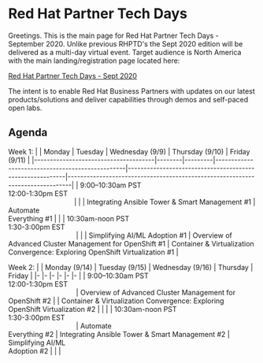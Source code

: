 # Red Hat Partner Tech Days


Greetings. This is the main page for Red Hat Partner Tech Days - September 2020. Unlike previous RHPTD's the Sept 2020 edition will be delivered as a multi-day virtual event. Target audience is North America with the main landing/registration page located here:

[Red Hat Partner Tech Days - Sept 2020](https://events.redhat.com/profile/web/index.cfm?PKwebID=0x51871abcd)


The intent is to enable Red Hat Business Partners with updates on our latest products/solutions and deliver capabilities through demos and self-paced open labs.  

## Agenda

Week 1:
|                                      | Monday | Tuesday | Wednesday (9/9)                                 | Thursday (9/10)                                          | Friday (9/11)                                                                 |
|--------------------------------------|--------|---------|-------------------------------------------------|----------------------------------------------------------|-------------------------------------------------------------------------------|
| 9:00–10:30am PST<br>12:00-1:30pm EST<br>&nbsp;&nbsp;&nbsp;&nbsp;&nbsp;&nbsp;&nbsp;&nbsp;&nbsp;&nbsp;&nbsp;&nbsp;&nbsp;&nbsp;&nbsp;&nbsp;&nbsp;&nbsp;&nbsp;&nbsp;&nbsp;&nbsp;&nbsp;&nbsp;&nbsp;&nbsp;&nbsp;&nbsp;&nbsp;&nbsp;&nbsp;&nbsp;&nbsp;&nbsp;|        |         | Integrating Ansible Tower & Smart Management #1 | Automate<br>Everything #1                                   |                                                                               |
| 10:30am-noon PST<br>1:30-3:00pm EST<br>&nbsp;&nbsp;&nbsp;&nbsp;&nbsp;&nbsp;&nbsp;&nbsp;&nbsp;&nbsp;&nbsp;&nbsp;&nbsp;&nbsp;&nbsp;&nbsp;&nbsp;&nbsp;&nbsp;&nbsp;&nbsp;&nbsp;&nbsp;&nbsp;&nbsp;&nbsp;&nbsp;&nbsp;&nbsp;&nbsp;&nbsp;&nbsp;&nbsp;&nbsp;  |        |         | Simplifying AI/ML Adoption #1                   | Overview of Advanced Cluster Management for OpenShift #1 | Container & Virtualization Convergence: Exploring OpenShift Virtualization #1 |

Week 2:
|  	| Monday (9/14) 	| Tuesday (9/15) 	| Wednesday (9/16) 	| Thursday 	| Friday 	|
|-	|-	|-	|-	|-	|-	|
| 9:00–10:30am PST<br>12:00-1:30pm EST<br>&nbsp;&nbsp;&nbsp;&nbsp;&nbsp;&nbsp;&nbsp;&nbsp;&nbsp;&nbsp;&nbsp;&nbsp;&nbsp;&nbsp;&nbsp;&nbsp;&nbsp;&nbsp;&nbsp;&nbsp;&nbsp;&nbsp;&nbsp;&nbsp;&nbsp;&nbsp;&nbsp;&nbsp;&nbsp;&nbsp;&nbsp;&nbsp;&nbsp;&nbsp; 	| Overview of Advanced Cluster Management for OpenShift #2 	|  	| Container & Virtualization Convergence: Exploring OpenShift Virtualization #2 	|  	|  	|
| 10:30am-noon PST<br>1:30-3:00pm EST<br>&nbsp;&nbsp;&nbsp;&nbsp;&nbsp;&nbsp;&nbsp;&nbsp;&nbsp;&nbsp;&nbsp;&nbsp;&nbsp;&nbsp;&nbsp;&nbsp;&nbsp;&nbsp;&nbsp;&nbsp;&nbsp;&nbsp;&nbsp;&nbsp;&nbsp;&nbsp;&nbsp;&nbsp;&nbsp;&nbsp;&nbsp;&nbsp;&nbsp;&nbsp; 	| Automate<br>Everything #2 	| Integrating Ansible Tower & Smart Management #2 	| Simplifying AI/ML<br> Adoption #2 	|  	|  	|




